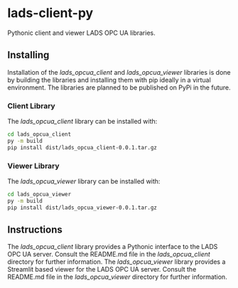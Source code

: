 # lads-client-py

Pythonic client and viewer LADS OPC UA libraries.

## Installing

Installation of the *lads_opcua_client* and *lads_opcua_viewer* libraries is done by building the libraries and
installing them with pip ideally in a virtual environment. The libraries are planned to be published on PyPi in
the future.

### Client Library

The *lads_opcua_client* library can be installed with:

```bash
cd lads_opcua_client
py -m build
pip install dist/lads_opcua_client-0.0.1.tar.gz
```

### Viewer Library

The *lads_opcua_viewer* library can be installed with:

```bash
cd lads_opcua_viewer
py -m build
pip install dist/lads_opcua_viewer-0.0.1.tar.gz
```

## Instructions

The *lads_opcua_client* library provides a Pythonic interface to the LADS OPC UA server. Consult the README.md file
in the *lads_opcua_client* directory for further information. The *lads_opcua_viewer* library provides a Streamlit
based viewer for the LADS OPC UA server. Consult the README.md file in the *lads_opcua_viewer* directory for further
information.
